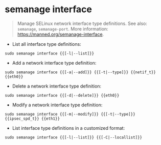 # semanage interface

> Manage SELinux network interface type definitions.
> See also: `semanage`, `semanage-port`.
> More information: <https://manned.org/semanage-interface>.

- List all interface type definitions:

`sudo semanage interface {{[-l|--list]}}`

- Add a network interface type definition:

`sudo semanage interface {{[-a|--add]}} {{[-t|--type]}} {{netif_t}} {{eth0}}`

- Delete a network interface type definition:

`sudo semanage interface {{[-d|--delete]}} {{eth0}}`

- Modify a network interface type definition:

`sudo semanage interface {{[-m|--modify]}} {{[-t|--type]}} {{ipsec_spd_t}} {{eth1}}`

- List interface type definitions in a customized format:

`sudo semanage interface {{[-l|--list]}} {{[-C|--locallist]}}`
